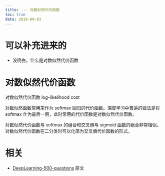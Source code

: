 ```yaml
---
title: --- 对数似然代价函数
toc: true
date: 2019-09-03
---
```

# 可以补充进来的

- 没明白，什么是对数似然代价函数


# 对数似然代价函数

对数似然代价函数 log-likelihood cost

对数似然函数常用来作为 softmax 回归的代价函数。深度学习中普遍的做法是将 softmax 作为最后一层，此时常用的代价函数是对数似然代价函数。

对数似然代价函数与 softmax 的组合和交叉熵与 sigmoid 函数的组合非常相似。对数似然代价函数在二分类时可以化简为交叉熵代价函数的形式。





# 相关

- [DeepLearning-500-questions](https://github.com/scutan90/DeepLearning-500-questions) 原文
